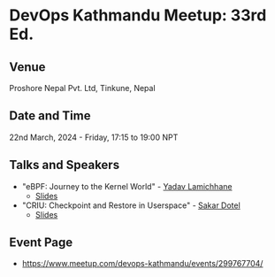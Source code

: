 # DevOps Kathmandu Meetup: 33rd Ed.

## Venue
Proshore Nepal Pvt. Ltd, Tinkune, Nepal

## Date and Time
22nd March, 2024 - Friday, 17:15 to 19:00 NPT

## Talks and Speakers
-   "eBPF: Journey to the Kernel World" - [Yadav Lamichhane](https://www.linkedin.com/in/omegazyadav/)
	- [Slides](https://www.canva.com/design/DAGAYS1OqUo/ICNhU1P-1MA7La0dlntj4A)
-   "CRIU: Checkpoint and Restore in Userspace" - [Sakar Dotel](https://www.linkedin.com/in/sakardotel/)
	- [Slides](https://www.canva.com/design/DAGAly0FqbY/1p9bK0xDrSVh92GDNYNVBg/edit)

## Event Page
-   https://www.meetup.com/devops-kathmandu/events/299767704/
